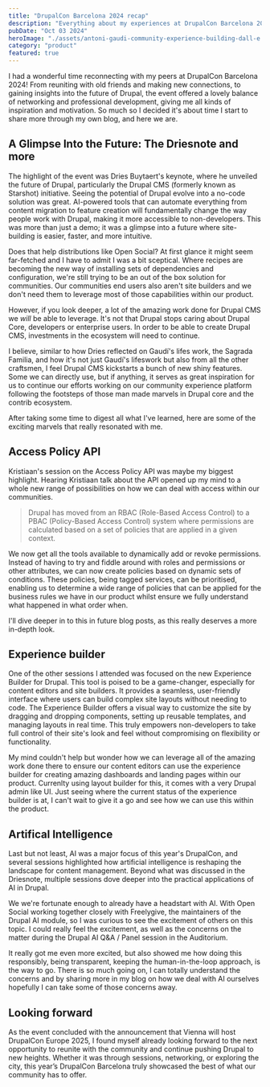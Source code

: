 ```yaml
---
title: "DrupalCon Barcelona 2024 recap"
description: "Everything about my experiences at DrupalCon Barcelona 2024."
pubDate: "Oct 03 2024"
heroImage: "./assets/antoni-gaudi-community-experience-building-dall-e.webp"
category: "product"
featured: true
---
```


I had a wonderful time reconnecting with my peers at DrupalCon Barcelona 2024! 
From reuniting with old friends and making new connections, to gaining insights into the future of Drupal, the event offered a lovely balance of networking and professional development, giving me all kinds of inspiration and motivation. 
So much so I decided it's about time I start to share more through my own blog, and here we are.

## A Glimpse Into the Future: The Driesnote and more
The highlight of the event was Dries Buytaert's keynote, where he unveiled the future of Drupal, particularly the Drupal CMS (formerly known as Starshot) initiative. Seeing the potential of Drupal evolve into a no-code solution was great. AI-powered tools that can automate everything from content migration to feature creation will fundamentally change the way people work with Drupal, making it more accessible to non-developers. This was more than just a demo; it was a glimpse into a future where site-building is easier, faster, and more intuitive​.

Does that help distributions like Open Social? At first glance it might seem far-fetched and I have to admit I was a bit sceptical. 
Where recipes are becoming the new way of installing sets of dependencies and configuration, we're still trying to be an out of the box solution for communities. Our communities end users also aren't site builders and we don't need them to leverage most of those capabilities within our product. 

However, if you look deeper, a lot of the amazing work done for Drupal CMS we *will* be able to leverage. It's not that Drupal stops caring about Drupal Core, developers or enterprise users. In order to be able to create Drupal CMS, investments in the ecosystem will need to continue. 

I believe, similar to how Dries reflected on Gaudí's lifes work, the Sagrada Familia, and how it's not just Gaudí's lifeswork but also from all the other craftsmen, I feel Drupal CMS kickstarts a bunch of new shiny features. Some we can directly use, but if anything, it serves as great inspiration for us to continue our efforts working on our community experience platform following the footsteps of those man made marvels in Drupal core and the contrib ecosystem.

After taking some time to digest all what I've learned, here are some of the exciting marvels that really resonated with me.

## Access Policy API
Kristiaan's session on the Access Policy API was maybe my biggest highlight. Hearing Kristiaan talk about the API opened up my mind to a whole new range of possibilities on how we can deal with access within our communities. 

> Drupal has moved from an RBAC (Role-Based Access Control) to a PBAC (Policy-Based Access Control) system where permissions are calculated based on a set of policies that are applied in a given context.

We now get all the tools available to dynamically add or revoke permissions. Instead of having to try and fiddle around with roles and permissions or other attributes, we can now create policies based on dynamic sets of conditions. 
These policies, being tagged services, can be prioritised, enabling us to determine a wide range of policies that can be applied for the business rules we have in our product whilst ensure we fully understand what happened in what order when.

I'll dive deeper in to this in future blog posts, as this really deserves a more in-depth look.

## Experience builder
One of the other sessions I attended was focused on the new Experience Builder for Drupal. This tool is poised to be a game-changer, especially for content editors and site builders. It provides a seamless, user-friendly interface where users can build complex site layouts without needing to code. The Experience Builder offers a visual way to customize the site by dragging and dropping components, setting up reusable templates, and managing layouts in real time. This truly empowers non-developers to take full control of their site's look and feel without compromising on flexibility or functionality. 

My mind couldn't help but wonder how we can leverage all of the amazing work done there to ensure our content editors can use the experience builder for creating amazing dashboards and landing pages within our product. Currenlty using layout builder for this, it comes with a very Drupal admin like UI. Just seeing where the current status of the experience builder is at, I can't wait to give it a go and see how we can use this within the product.

## Artifical Intelligence
Last but not least, AI was a major focus of this year's DrupalCon, and several sessions highlighted how artificial intelligence is reshaping the landscape for content management. Beyond what was discussed in the Driesnote, multiple sessions dove deeper into the practical applications of AI in Drupal.

We we're fortunate enough to already have a headstart with AI. With Open Social working together closely with Freelygive, the maintainers of the Drupal AI module, so I was curious to see the excitement of others on this topic. I could really feel the excitement, as well as the concerns on the matter during the Drupal AI Q&A / Panel session in the Auditorium. 

It really got me even more excited, but also showed me how doing this responsibly, being transparent, keeping the human-in-the-loop approach, is the way to go. There is so much going on, I can totally understand the concerns and by sharing more in my blog on how we deal with AI ourselves hopefully I can take some of those concerns away.

## Looking forward

As the event concluded with the announcement that Vienna will host DrupalCon Europe 2025, I found myself already looking forward to the next opportunity to reunite with the community and continue pushing Drupal to new heights. Whether it was through sessions, networking, or exploring the city, this year’s DrupalCon Barcelona truly showcased the best of what our community has to offer.

